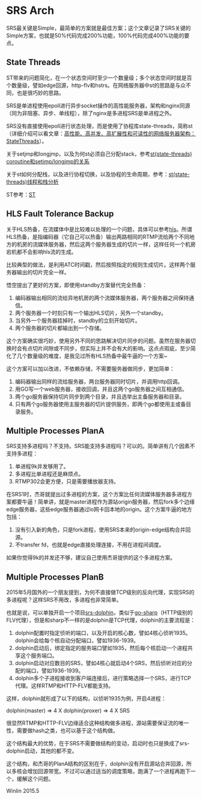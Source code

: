 # SRS Arch

SRS最关键是Simple，最简单的方案就是最佳方案；这个文章记录了SRS关键的Simple方案，也就是50%代码完成200%功能，100%代码完成400%功能的要点。

## State Threads

ST带来的问题简化，在一个状态空间时至少一个数量级；多个状态空间时就是百个数量级，譬如edge回源，http-flv和hstrs。在网络服务器中st的思路是与众不同，也是很巧妙的思路。

SRS是单进程使用epoll进行异步socket操作的高性能服务器，架构和nginx同源（同为非阻塞、异步、单线程），除了nginx是多进程SRS是单进程之外。

SRS没有直接使用epoll进行状态处理，而是使用了协程库state-threads，简称st（详细介绍可以看文章：[高性能、高并发、高扩展性和可读性的网络服务器架构：StateThreads](http://blog.csdn.net/win_lin/article/details/8242653)）。

关于setjmp和longjmp，以及为何st必须自己分配stack，参考[st(state-threads) coroutine和setjmp/longjmp的关系](http://blog.csdn.net/win_lin/article/details/40948277)

关于st如何分配栈，以及进行协程切换，以及协程的生命周期，参考：[st(state-threads)线程和栈分析](http://blog.csdn.net/win_lin/article/details/40978665)

ST参考：[ST](https://github.com/winlinvip/state-threads)

## HLS Fault Tolerance Backup

关于HLS热备，在流媒体中是比较难以处理的一个问题，具体可以参考[hls][hls]。所谓HLS热备，是指编码器（它自己可以热备）输出两路相同的RTMP流给两个不同地方的机房的流媒体服务器，然后这两个服务器生成的切片一样，这样任何一个机房宕机都不会影响hls流的生成。

比较典型的做法，是利用ATC时间戳，然后按照指定的规则生成切片。这样两个服务器输出的切片完全一样。

悟空提出了更好的方案，即使用standby方案替代完全热备：

1. 编码器输出相同的流给异地机房的两个流媒体服务器，两个服务器之间保持通信。
1. 两个服务器一个时刻只有一个输出HLS切片，另外一个standby。
1. 当另外一个服务器挂掉时，standby的立刻开始切片。
1. 两个服务器的切片都输出到一个存储。

这个方案确实很巧妙，使用另外不同的思路解决切片同步的问题。虽然在服务器切换时会有点切片间隙或不同步，但实际上并不会有大的影响。这点点瑕疵，至少简化了几个数量级的难度，是我见过所有HLS热备中最牛逼的一个方案~

这个方案可以加以改进，不依赖存储，不需要服务器做同步，更加简单：

1. 编码器输出同样的流给服务器，两台服务器同时切片，并调用http回调。
1. 用GO写一个web服务器，接收回调，并且这两个go服务器之间互相通信。
1. 两个go服务器保持切片同步到两个目录，并且选举出主备服务器和目录。
1. 只有两个go服务器使用主服务器的切片提供服务，即两个go都使用主或备目录服务。

## Multiple Processes PlanA

SRS支持多进程吗？不支持。SRS能支持多进程吗？可以的。简单讲有几个因素不支持多进程：

1. 单进程9k并发够用了。
1. 多进程比单进程还是麻烦点。
1. RTMP302会更方便，只是需要播放器支持。

在SRS1时，杰哥就提出过多进程的方案，这个方案比任何流媒体服务器多进程方案都要牛逼！简单讲，就是master进程作为源站origin服务器，然后fork多个边缘edge服务器，这些edge服务器通过lo网卡回本地的origin。这个方案牛逼的地方包括：

1. 没有引入新的角色，只是fork进程，使用SRS本来的origin-edge结构合并回源。
1. 不transfer fd，也就是edge直接处理连接，不用在进程间调度。

如果你觉得9k的并发还不够，建议自己使用杰哥提供的这个多进程方案。

## Multiple Processes PlanB

2015年5月国外的一个朋友提到，为何不直接做TCP级别的反向代理，实现SRS的多进程呢？这样SRS不用改，多进程也非常简单。

也就是说，可以单独开启一个项目[srs-dolphin][srs-dolphin]，类似于[go-sharp][go-sharp]（HTTP级别的FLV代理），但是和sharp不一样的是dolphin是TCP代理，dolphin的主要流程是：

1. dolphin配置时指定侦听的端口，以及开启的核心数，譬如4核心侦听1935。dolphin会给每个核自动分配端口，譬如1936-1939。
1. dolphin启动后，绑定指定的服务端口譬如1935，然后每个核启动一个进程共享这个服务端口。
1. dolphin启动对应数目的SRS，譬如4核心就启动4个SRS，然后侦听对应的分配的端口，譬如1936-1939。
1. dolphin多个子进程接收到客户端连接后，进行策略选择一个SRS，进行TCP代理。这样RTMP和HTTP-FLV都能支持。

这样，dolphin就形成了以下的结构，以侦听1935为例，开启4进程：

dolphin(master)   => 4 X dolphin(proxer)  => 4 X SRS

很显然RTMP和HTTP-FLV边缘适合这种结构做多进程，源站需要保证流的唯一性，需要做hash之类，也可以基于这个结构做。

这个结构最大的优势，在于SRS不需要做结构的变动，启动时也只是换成了srs-dolphin启动，其他的都不变。

这个结构，和杰哥的PlanA结构的区别在于，dolphin没有开启源站合并回源，所以多核会增加回源带宽。不过可以通过适当的调度策略，跑满了一个进程再跑下一个，缓解这个问题。

Winlin 2015.5

[hls]: https://github.com/simple-rtmp-server/srs/issues/351
[srs-dolphin]: https://github.com/simple-rtmp-server/srs-dolphin
[go-sharp]: https://github.com/simple-rtmp-server/go-sharp
